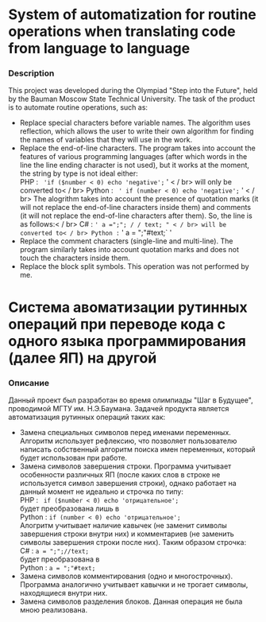 # System of automatization for routine operations when translating code from language to language
### **Description**
This project was developed during the Olympiad "Step into the Future", held by the Bauman Moscow State Technical University. The task of the product is to automate routine operations, such as:
* Replace special characters before variable names. The algorithm uses reflection, which allows the user to write their own algorithm for finding the names of variables that
they will use in the work. 
* Replace the end-of-line characters. The program takes into account the features of various programming languages (after which words in the line the line ending character is not used), but it works
  at the moment, the string by type is not ideal either:</br>
  PHP : ` 'if ($number < 0) echo 'negative';` ' < / br>
  will only be converted to< / br>
  Python : ` ' if (number < 0) echo 'negative';` ' < / br>
  The alogrithm takes into account the presence of quotation marks (it will not replace the end-of-line characters inside them) and comments (it will not replace the end-of-line characters after them). So, the line is as follows:< / br>
  C# : ` ' a =";"; / / text; " < / br>
  will be converted to< / br>
  Python : ` ' a = ";"#text;` ' </br>
* Replace the comment characters (single-line and multi-line). The program similarly takes into account quotation marks and does not touch the characters inside them.
* Replace the block split symbols. This operation was not performed by me.

# Система авоматизации рутинных операций при переводе кода с одного языка программирования (далее ЯП) на другой
### **Описание**
  Данный проект был разработан во время олимпиады "Шаг в Будущее", проводимой МГТУ им. Н.Э.Баумана. Задачей продукта является автоматизация рутинных операций таких как: 
  * Замена специальных символов перед именами переменных. Алгоритм использует рефлексию, что позволяет пользователю написать собственный алгоритм поиска имен переменных, который
  будет использован при работе. 
  * Замена символов завершения строки. Программа учитывает особенности различных ЯП (после каких слов в строке не используется символ завершения строки), однако работает
  на данный момент не идеально и строчка по типу:</br>
  PHP : ``` if ($number < 0) echo 'отрицательное';```</br>
  будет преобразована лишь в</br>
  Python : ```if (number < 0) echo 'отрицательное';```</br>
  Алогритм учитывает наличие кавычек (не заменит символы завершения строки внутри них) и комментариев (не заменить символы завершения строки после них). Таким образом строчка:</br>
  C# : ```a = ";";//text;```</br>
  будет преобразована в</br>
  Python : ```a = ";"#text;```</br>
  * Замена символов комментирования (одно и многострочных). Программа аналогично учитывает кавычки и не трогает символы, находящиеся внутри них.
  * Замена символов разделения блоков. Данная операция не была мною реализована.

